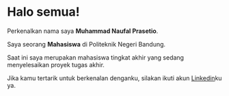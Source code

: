 # Halo semua! 

Perkenalkan nama saya **Muhammad Naufal Prasetio**.<br>

Saya seorang **Mahasiswa** di Politeknik Negeri Bandung.<br>

Saat ini saya merupakan mahasiswa tingkat akhir yang sedang menyelesaikan proyek tugas akhir.<br>

Jika kamu tertarik untuk berkenalan denganku, silakan ikuti akun [Linkedin](https://www.linkedin.com/in/muhammad-naufal-prasetio-202138219/)ku ya.
